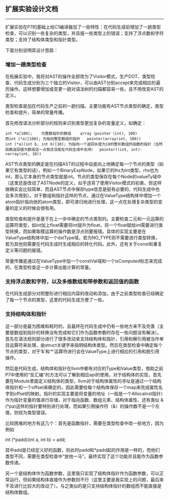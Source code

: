 ## 扩展实验设计文档
---------------------------

扩展实验在P7的基础上给C1编译器加了一些特性：在代码生成前增加了一趟类型检查，可以识别一些复杂的类型，并且报一些类型上的错误；支持了浮点数和字符类型；支持了结构体类型和指针类型。

下面分别说明其设计思路：


### 增加一趟类型检查

在拓展实验中，我将对AST的操作全部改为了Visitor模式，生产DOT、类型检查、代码生成分别为三个独立的Visitor，可以由AST分别accept来完成相应的遍历操作。这样想要增加或变更一趟对语法树的扫描都容易一些，且不用改变AST的定义。

类型检查是加在代码生产之前的一趟扫描，主要功能有AST节点类型的确定，类型检查和提升，简单的常量传播。

首先修改语法分析部分的规则来识别类型更加复杂的变量定义，如确定：
    
    int *a[100];    为整数指针的数组    array（pointer（int), 100)
    而int (*a)[100]; 为指向整型数组的指针   pointer(array(int, 100))
    int (*a)(int b, int b)[10]; 为指向一个返回长度为10的整形数组的函数的指针（当然函数返回值为数组这一点我还没能在代码生成中支持）  pointer((int, int)->array(int, 10))
  
    
AST节点类型的确定是在扫描AST的过程中自底向上地确定每一个节点的类型（如果它有类型的话），例如一个BinaryExpNode，如果它的lhs为int类型，rhs也为int，那么它本身的节点类型就是int。节点的类型保存在每个Node的valueTy域中（这里还是改动了ASTNode的定义，似乎违背了使用Visitor模式的初衷，但这样做确实会比较简单，而且AST节点中保存type信息是挺有必要的，代码生成中也会多次用到）。对于数组和指针这样的节点，通过在ValueType结构体中增加一个atom指针指向他的atom类型，即可递归地进行处理，这一点在处理复杂类型的变量的定义的时候会很有用。

类型检查和提升是基于在上一步中确定的节点类型的。主要检查二元和一元运算的运算符类型，如int加上float需要将int提升为float，将一个float赋给int需要进行类型转换，而如果取模运算的操作数是浮点则要报错。具体的实现主要是在ValueType结构体中加一个dstType域，若为NO_TYPE则不需要进行类型转换，若为其他则需要在代码生成时生成相应的转化代码。此外，还有关于const和重复定义等问题的报错。

常量传播是通过在ValueType中加一个constVal域和一个isComputed标志来完成的，在类型检查这一步计算出能计算的常量。


### 支持浮点数和字符，以及多维数组和带参数和返回值的函数

在代码生成部分对照整形进行相应内容的改动和添加，由于之前类型检查已经确定了每一个节点的类型，这里的代码生成方便了一些。


### 支持结构体和指针

这一部分是最为困难和耗时的，且最终在代码生成中仍有一些地方来不及完善（主要是数组到指针的转换没有完成和它们作为函数参数时存在一些问题没有解决）。首先在语法规则部分进行了很多改动来支持结构体和指针，引用和解引用被当作单目运算符来处理，由struct关键字来指明结构体类型。然后在类型检查中确定每个节点的类型，对于‘&’和‘*‘运算符进行会在ValueType上进行相应的引用和脱引用操作。

然后是代码生成，结构体和指针在llvm中都有对应的Type和Value类型，借助之前P7中使用的“反汇编”的方法可以了解到相应api的使用。对于结构体的实现，首先要在Module里面定义结构体的类型，llvm对于结构体属性的寻址是通过一个结构体指针和一个offset来确定的，因此需要给每个结构体保存一个map来完成属性名字到offset的映射。指针的实现主要是将变量的地址（一般是一个AllocaInst指针）作为指针变量的值进行存储，对于指向函数、数组元素、结构体属性、还有类似 &(*pa)这样的指针要特别进行处理，而如果引用操作符（&）的操作数不是一个左值，则视为类型错误。

比较困难的地方有这几个：首先是函数指针，需要在类型检查中改一些地方，因为例如 

int (*padd)(int a, int b) = add;

其中add是已经定义好的函数，则此时padd和*padd起的作用是一样的，而他们类型不同，需要在类型检查中“放他一马”。最终实现了这个功能并且能作为函数参数传递。

另一个是结构体作为函数参数，这里我只实现了结构体指针作为函数参数，可以正常运行，但如果结构体直接作为参数则不行（这里主要是我实现上的问题，最后来不及进行比较大的改动了）。与之类似的是只支持结构体指针的数组而不能直接是结构体数组。




    
    
    
    
    
    
    
    
    
    
    
    
    